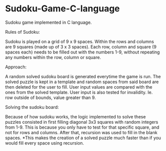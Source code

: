 # Sudoku-Game-C-language
Sudoku game implemented in C language. 

Rules of Sudoku:

Sudoku is played on a grid of 9 x 9 spaces. Within the rows and columns are 9 squares (made up of 3 x 3 spaces). Each row, column and square (9 spaces each) needs to be filled out with the numbers 1-9, without repeating any numbers within the row, column or square. 

Approach:

A random solved sudoku board is generated everytime the game is run. 
The solved puzzle is kept in a template and random spaces from said board are then deleted for the user to fill.
User input values are compared with the ones from the solved template.
User input is also tested for invalidity. Ie. row outside of bounds, value greater than 9.


Solving the sudoku board:

Because of how sudoku works, the logic implemented to solve these puzzles consisted in first filling diagonal 3x3 squares with random integers from 1-9. This is because you only have to test for that specific square, and not for rows and columns. After that, recursion was used to fill in the blank spaces. *This makes the creation of a solved puzzle much faster than if you would fill every space using recursion.
